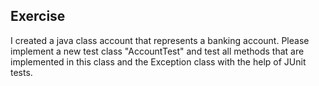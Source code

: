 ## Exercise 

I created a java class account that represents a banking account. Please implement a new test class "AccountTest" and test all methods that are implemented in this class and the Exception class with the help of JUnit tests. 
